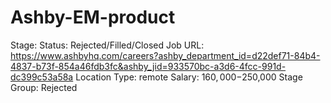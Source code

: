 # Ashby-EM-product

Stage: Status: Rejected/Filled/Closed
Job URL: https://www.ashbyhq.com/careers?ashby_department_id=d22def71-84b4-4837-b73f-854a46fdb3fc&ashby_jid=933570bc-a3d6-4fcc-991d-dc399c53a58a
Location Type: remote
Salary: $160,000-$250,000
Stage Group: Rejected